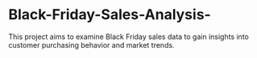 # Black-Friday-Sales-Analysis-
This project aims to examine Black Friday sales data to gain insights into customer purchasing behavior and market trends. 
